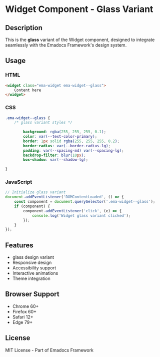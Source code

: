# Widget Component - Glass Variant

## Description
This is the **glass** variant of the Widget component, designed to integrate seamlessly with the Emadocs Framework's design system.

## Usage

### HTML
```html
<widget class="ema-widget ema-widget--glass">
    Content here
</widget>
```

### CSS
```css
.ema-widget--glass {
    /* glass variant styles */
    
        background: rgba(255, 255, 255, 0.1);
        color: var(--text-color-primary);
        border: 1px solid rgba(255, 255, 255, 0.2);
        border-radius: var(--border-radius-lg);
        padding: var(--spacing-md) var(--spacing-lg);
        backdrop-filter: blur(10px);
        box-shadow: var(--shadow-lg);
    
}
```

### JavaScript
```javascript
// Initialize glass variant
document.addEventListener('DOMContentLoaded', () => {
    const component = document.querySelector('.ema-widget--glass');
    if (component) {
        component.addEventListener('click', (e) => {
            console.log('Widget glass variant clicked');
        });
    }
});
```

## Features
- glass design variant
- Responsive design
- Accessibility support
- Interactive animations
- Theme integration

## Browser Support
- Chrome 60+
- Firefox 60+
- Safari 12+
- Edge 79+

## License
MIT License - Part of Emadocs Framework
